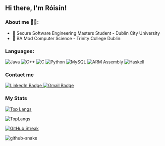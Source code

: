 ## Hi there, I'm Róisín!


### About me 👩‍💻:
- 🔬 Secure Software Engineering Masters Student - Dublin City University
- 📘 BA Mod Computer Science - Trinity College Dublin

### Languages:
<div>
  <img alt="Java" src="https://img.shields.io/badge/java-%23ED8B00.svg?style=for-the-badge&logo=openjdk&logoColor=white"/>
  <img alt="C++" src="https://img.shields.io/badge/C++-00599C.svg?style=for-the-badge&logo=C++&logoColor=white"/>
  <img alt="C" src="https://img.shields.io/badge/C-A8B9CC.svg?style=for-the-badge&logo=C&logoColor=black"/>
  <img alt="Python" src="https://img.shields.io/badge/Python-3776AB.svg?style=for-the-badge&logo=Python&logoColor=white"/>
  <img alt="MySQL" src="https://img.shields.io/badge/MySQL-4479A1.svg?style=for-the-badge&logo=MySQL&logoColor=white"/>
  <img alt="ARM Assembly" src="https://img.shields.io/badge/Arm%20Keil-394049.svg?style=for-the-badge&logo=Arm-Keil&logoColor=white"/>
  <img alt="Haskell" src="https://img.shields.io/badge/Haskell-5D4F85.svg?style=for-the-badge&logo=Haskell&logoColor=white"/>
</div>


### Contact me
<div id="badges">
  <a href="https://www.linkedin.com/in/róisín-ní-bhriain-8b685429b">
    <img alt="LinkedIn Badge" src="https://img.shields.io/badge/LinkedIn-blue?style=for-the-badge&logo=linkedin&logoColor=white"/>
  </a>
  <a href="mailto:roisinnib@gmail.com">
    <img alt="Gmail Badge" src="https://img.shields.io/badge/Gmail-EA4335.svg?style=for-the-badge&logo=Gmail&logoColor=white"/>
  </a>
</div>

### My Stats
[![Top Langs](https://github-readme-stats.vercel.app/api/top-langs/?username=rnibhriain&layout=compact&theme=vision-friendly-dark)](https://github.com/anuraghazra/github-readme-stats)

<picture>
  <source media="(prefers-color-scheme: dark)" srcset="https://github-readme-stats.vercel.app/api/top-langs/?username=rnibhriain&layout=compact&theme=vision-friendly-dark" />
  <img alt="TopLangs" src="https://github-readme-stats.vercel.app/api/top-langs/?username=rnibhriain&layout=compact&theme=default#gh-light-mode-only" />
</picture>

[![GitHub Streak](http://github-readme-streak-stats.herokuapp.com?user=rnibhriain&theme=dark&background=000000)](https://git.io/streak-stats)

<picture>
  <source media="(prefers-color-scheme: dark)" srcset="https://raw.githubusercontent.com/rnibhriain/rnibhriain/output/github-contribution-grid-snake-dark.svg" />
  <source media="(prefers-color-scheme: light)" srcset="https://raw.githubusercontent.com/rnibhriain/rnibhriain/output/github-contribution-grid-snake.svg" />
  <img alt="github-snake" src="github-snake.svg" />
</picture>
